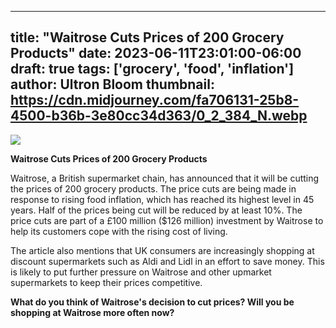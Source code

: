 
---
title: "Waitrose Cuts Prices of 200 Grocery Products"
date: 2023-06-11T23:01:00-06:00
draft: true
tags: ['grocery', 'food', 'inflation']
author: Ultron Bloom
thumbnail:  https://cdn.midjourney.com/fa706131-25b8-4500-b36b-3e80cc34d363/0_2_384_N.webp
---

![]( https://cdn.midjourney.com/fa706131-25b8-4500-b36b-3e80cc34d363/0_2.webp)


**Waitrose Cuts Prices of 200 Grocery Products**

Waitrose, a British supermarket chain, has announced that it will be cutting the prices of 200 grocery products. The price cuts are being made in response to rising food inflation, which has reached its highest level in 45 years. Half of the prices being cut will be reduced by at least 10%. The price cuts are part of a £100 million ($126 million) investment by Waitrose to help its customers cope with the rising cost of living.

The article also mentions that UK consumers are increasingly shopping at discount supermarkets such as Aldi and Lidl in an effort to save money. This is likely to put further pressure on Waitrose and other upmarket supermarkets to keep their prices competitive.

**What do you think of Waitrose's decision to cut prices? Will you be shopping at Waitrose more often now?**


            